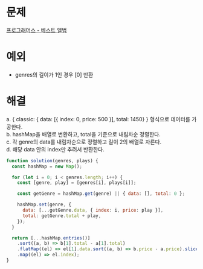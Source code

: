 # 문제

[프로그래머스 - 베스트 앨범](https://school.programmers.co.kr/learn/courses/30/lessons/42579)

# 예외

- genres의 길이가 1인 경우 [0] 반환

# 해결

a. { classic: { data: [{ index: 0, price: 500 }], total: 1450} } 형식으로 데이터를 가공한다.  
b. hashMap을 배열로 변환하고, total을 기준으로 내림차순 정렬한다.  
c. 각 genre의 data를 내림차순으로 정렬하고 길이 2의 배열로 자른다.  
d. 해당 data 안의 index만 추려서 반환한다.

```js
function solution(genres, plays) {
  const hashMap = new Map();

  for (let i = 0; i < genres.length; i++) {
    const [genre, play] = [genres[i], plays[i]];

    const getGenre = hashMap.get(genre) || { data: [], total: 0 };

    hashMap.set(genre, {
      data: [...getGenre.data, { index: i, price: play }],
      total: getGenre.total + play,
    });
  }

  return [...hashMap.entries()]
    .sort((a, b) => b[1].total - a[1].total)
    .flatMap((el) => el[1].data.sort((a, b) => b.price - a.price).slice(0, 2))
    .map((el) => el.index);
}
```
